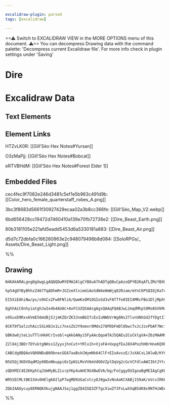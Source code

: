 ```yaml
---

excalidraw-plugin: parsed
tags: [excalidraw]

---
```

==⚠  Switch to EXCALIDRAW VIEW in the MORE OPTIONS menu of this document. ⚠== You can decompress Drawing data with the command palette: 'Decompress current Excalidraw file'. For more info check in plugin settings under 'Saving'



# Dire

# Excalidraw Data

## Text Elements
## Element Links
HTZvLK0R: [[Gill’Séo Hex Notes#Yursan]]

O3zMaPjj: [[Gill’Séo Hex Notes#Bobcat]]

eRTVBHdM: [[Gill’Séo Hex Notes#Forest Elder 1]]

## Embedded Files
cec4fec9f7082e246d3481c5ef1e5b963c491d9b: [[Color_hero_female_quarterstaff_robes_A.png]]

3bc3f8683d5661f30927429ecaa02a3b8cc366fe: [[Gill’Séo_Map_V2.webp]]

6bd656428cc19472d7460410a139e70fb72738e2: [[Dire_Beast_Earth.png]]

80b3181105e221afd5eadd5453d6a5330181a883: [[Dire_Beast_Air.png]]

d5d7c72dbfa0c166260963e2c948079496b8d084: [[SoloRPGs/_ Assets/Dire_Beast_Light.png]]

%%
## Drawing
```compressed-json
N4KAkARALgngDgUwgLgAQQQDwMYEMA2AlgCYBOuA7hADTgQBuCpAzoQPYB2KqATLZMzYBXUtiRoIACyhQ4zZAHoFAc0JRJQgEYA6bGwC2CgF7N6hbEcK4OCtptbErHALRY8RMpWdx8Q1TdIEfARcZgRmBShcZQUebQBObR4aOiCEfQQOKGZuAG1wMFAwYogSbggANXiABVwABgBWfAA5FOLIWERywn1opH4SzG5nAEY6kZHtAGYAFgaGqbr4gHZ4

hp54gDYByBhhzZ467TqADhmR+JGZzeXlnimdiAoSdW4eHmWjq82Rzam/mYnC6PSQIQjKaTcEYfTYJBp3EafGZzE4NGaPazKYLcOqPZhQUhsADWCAAwmx8GxSOUCdZmHBcIEsm0SppcNgicpCUIOMRyZTqRJaRx6YzMlAWZAAGaEfD4ADKsGxEkk7I0gUlEHxhJJAHUXpIoXiCcSEIqYMr0IIPJruRCOOEcmgRo82AzsGo9s66riCpBubyHcwnagO

EI5XiEAhiNw/ps/o9GCx2Fw0FNli6/QwmKxOM1OGIoSd3vFAT7fe0IEI4MRcFBo1DljMph95idlmjlo9CMwACJpesxtBSghhR5c4RwACSxBDuQAuo9NMJeQBRYIZLJzxdZogcIncMMR3dsDkNtAEoQIR4y4Iz8pTTTYKZSk6bE5TYgNeMjKWLeIfDMGwIHg9Q8Lgj4nNgz7xlK/RZsw7jiKg+TtGAmZoSMfo7pWhC8lg5T1JqUrkBk95oEe+DGnW

QghhAiC8nhyiatghJwIe4b4AUAC+AxFCUZQSAAsgAgsQAAqFQABJwL2mqdMhpS9Mo8GVkMaDOBmsI+s2QFAVM/z/I8XqoIiRwZos3wTFMYxoo8zzEK8aAfAk6ZTGiQL/BMdT3CCYIQhKaAHNMUxrOsdQAhs8wYhwWLIRWJTaqa/JUjS5AigyTISku7KcgGfIUqlQrpaKWXEbKCpKopqrYOqqmJSaeoGkaCGNWaVXlNaZSPHakhBiGGElG67KelCP

o9SuxD9Rxx6VmE56mUBjSJjmKZQrZK3JnmBbIfcExIuNWbVrWg6Ns27lvnUNkGd2fYDgtI74GOWYTtWM7bkuk3ruk4ofbueEHhRnGPJSZ5Dqgj3PZWt4IOR6BiNgMxwdg8RSp8xYIDw1zELMQLYA0CBSiMCANJoWxTIjlzEPEmiaohBDIah7SjDs6HYd2+HqeguAjMRpGw+DlHUVAtHlAxjixSxbEzVxxS8QU/GQIJ6BSeJABa9AADIANJ1AASvJ

8CKT0fSalzzhAicSSLH8Jx1Lc7nxsZUJY9omxrOMdx278PDbFmDlObwcTxJcJzxPbAF7WcfuVqC4KQmmsI8NC7yrCsyybA0Ix2VmmKWglAhtSlgroMKpXipqbIcq9vLF2ldKZRXN4VealpSGqIj1YXOoIPqjmGs6xo963ildTGE1+H1jotZWw0erAY0FxA+XTUDs2JVG4OR1jm25qmqDIg8WZJnv+YcIWaAoqFYcJkdNZ1gtiLNhs2eZw0JwnLd/

bBKdw6jteL1uTTlnHkHCrIvobl+qAkGANyi5FyAAcQqoATAJ5QAEu2CoCklgVA+Z6zMAAMQAE0RDMGsPOecmpQYknBpeAB0NZQC3KJsTQxBM6bCAlBbAFwZh3GIE2TYdRzh1B5qFBAnwpSaDuMsKYJxMZ0yQnkP06FWZYXaGApWnNCIzD5rgMigtgatRonRcWTEpZuhljxPiWZlYQAAPJTCMEJXA1QABWrjDZdAkCbFSZthjFiODcOYqwfSInWPE

Z2l84j3BDr7DYuktgNHss1ZyyxjhnCut+YRlx1h+XjoFA+UxpgfEaJ8X4PozhH0rHneKQ9kqFRLtAEqjdmQ5WrvlOuxUG5ilaVmW8lULTVQ7hqOpTV+4zwasPDqEgx62mEPaaeg8sxz1Gt6JeK9FmhkMXNTe3BeGXF3mtZyQFDnbXPshIE6xn4fkeMdB+4Mn4tmLG+dsEUv73XBpDehJRXrAL+pWZcPJiDfU3NkaB/19xwMQSg9BmDsGYFwWwfBB

CABCdg8BQAoVQ08NDuB0ObnecGEA7aaBskCWymNk64ClF+EIxAvxzE/JsXACxLJAlwB/KYCiGZKMwqo9mNitESBZbo/RMthaiwkKYyWjxWIWLXrLMA8tiiK1KEShAetJIoqksQISnjjbKS7hAc2TYrbhWzgsD8siDiRNMiHbQqwfjxntvMeEMcSgBwHrwbSH4w7hw7O5Bo4w8kBT2ZMU4ydhHNnfOcdEudYr51GWSBp9cMo9OylmKueVJqdNLs09

N5U5Qj3KDVOqdM2p90DoNbuppi0zIpN1LMvVV6mVdO6VZplDqVg2cGcVCFdloAWII6t2Ytr71RFUkoJ8UxnwvqZQNV1ETQluffX+pkmwGXfv8U1S8ezfwQGur544gHvXBQCiBP0txnpKHuQG6B4FILlKgjBWCcF4PCAQgAYlScIUBUDrmIEwUyWKQY4oWvivpjC4YQC/Pw7AfDNAjjqNw+Mvslh/ExijMsqwZhbE0CcYgpwdF4kUWgJmxRq1s3UR

zQDXMIC4E2KKphCqJUmMyBLZisrpYKp4uAHC9G4BwEVA/bg/FoCggyOUIgoaBgMEIAgCgKLco1wKgKcoBCpSaa0yyCA2ARBZSnPWfQioe65ogAQ4mln6q6f0+KQz6QlPtJzSmrpaayqyb06QAzRnP0t2mVaBt48Cg2a83ZozJnTSVq9XwYLnnvPpAiySOtAWbQeds1kez+g9bzKnr2pZJQ4thfSHY9tC81lpdCxlnznAoCfr0bKEySTYvpagJl79

WR5SECMLtBKIX4v6HElgKAIlpP7wgMEKUGaCstcy8J0gw2vNsAoKCXABj159aK/oVcvIRKLeW3Swie2dOFaq+kXbhIKDiSNuUfKOnEKEjlAADW4GcGYSRLgdg7CHQRvtZP3YpPgIhww7huxkRFXDhwdJxpKEYNgBhRPHwIFePZ2gJjuw7FY5rlXWtGey0Clty9Jo6a5CQTr3W3i9ZJ8QRUCB2KDtk1ToSbBAPbdwJoYInz/4M9ICQXNqq0X4CJaQ

ZQbIAAUycuy8ERNQKXkujgNAAJSaj1ggZQ4ZGQ3ZF7gcXiwZf3FxLwXXqB5dK8x9N7HiWEAlagCmEMQtgskT0Rq9jTAzFoFVZkNnHO8WkCvLKogdPUAQcrBwJ3Pu/fLKEFAPcyE6Fm8gHYVxIFsjylD3AJnLPQ/s4elz4L7IbeMHEnD/ACPKwKU6mkbANvOAsVolAAwV2vFbPXpAahOenrfNb6EYbVfCCF+L5YuW4BlUQBhiGYA3EQDcSAA=
```
%%